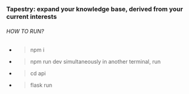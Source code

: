 ### Tapestry: expand your knowledge base, derived from your current interests

###### HOW TO RUN?
* > npm i
* > npm run dev
simultaneously in another terminal, run
* > cd api
* > flask run